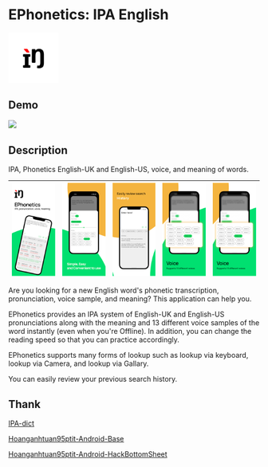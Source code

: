 # EPhonetics: IPA English


<img src="https://raw.githubusercontent.com/hoanganhtuan95ptit/Phonetics/main/images/0.png" width="20%">


## Demo

[<img src="https://play.google.com/intl/en_us/badges/static/images/badges/en_badge_web_generic.png" width="20%">]([https://play.google.com/store/apps/details?id=com.ipa.english.phonetics](https://play.google.com/store/apps/details?id=com.ipa.english.phonetics))


## Description

IPA, Phonetics English-UK and English-US, voice, and meaning of words.

![Alt text](images/1.png) | ![Alt text](images/2.png) | ![Alt text](images/3.png) | ![Alt text](images/4.png) | ![Alt text](images/4.png)
--- | ---  | ---  | ---  | --- 

Are you looking for a new English word's phonetic transcription, pronunciation, voice sample, and meaning? This application can help you.

EPhonetics provides an IPA system of English-UK and English-US pronunciations along with the meaning and 13 different voice samples of the word instantly (even when you're Offline). In addition, you can change the reading speed so that you can practice accordingly.

EPhonetics supports many forms of lookup such as lookup via keyboard, lookup via Camera, and lookup via Gallary.

You can easily review your previous search history.


## Thank

[IPA-dict](https://github.com/open-dict-data/ipa-dict)

[Hoanganhtuan95ptit-Android-Base](https://github.com/hoanganhtuan95ptit/core)

[Hoanganhtuan95ptit-Android-HackBottomSheet](https://github.com/hoanganhtuan95ptit/Android-HackBottomSheet)
